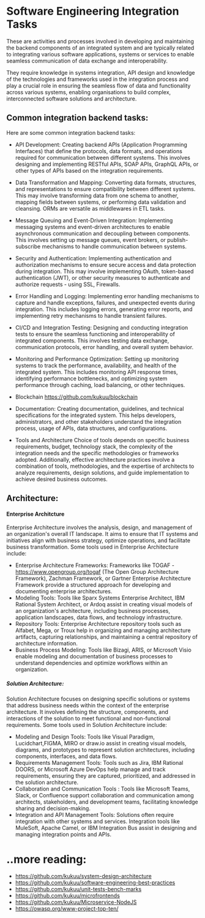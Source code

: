 # Software Engineering Integration Tasks
These are activities and processes involved in developing and maintaining the backend components of an integrated system and are typically related to integrating various software applications, systems or services to enable seamless communication of data exchange and interoperability.

They require knowledge in systems integration, API design and knowledge of the technologies and frameworks used in the integration process and play a crucial role in ensuring the seamless flow of data and functionality across various systems, enabling organisations to build complex, interconnected software solutions and architecture.

## Common integration backend tasks:
Here are some common integration backend tasks:

- API Development: 
Creating backend APIs (Application Programming Interfaces) that define the protocols, data formats, and operations required for communication between different systems. This involves designing and implementing RESTful APIs, SOAP APIs, GraphQL APIs, or other types of APIs based on the integration requirements.

-  Data Transformation and Mapping:
Converting data formats, structures, and representations to ensure compatibility between different systems. This may involve transforming data from one schema to another, mapping fields between systems, or performing data validation and cleansing. ORMs are versatile as middlewares in ETL tasks.

- Message Queuing and Event-Driven Integration: 
Implementing messaging systems and event-driven architectures to enable asynchronous communication and decoupling between components. This involves setting up message queues, event brokers, or publish-subscribe mechanisms to handle communication between systems.

- Security and Authentication: 
Implementing authentication and authorization mechanisms to ensure secure access and data protection during integration. This may involve implementing OAuth, token-based authentication (JWT), or other security measures to authenticate and authorize requests - using SSL, Firewalls.

- Error Handling and Logging: 
Implementing error handling mechanisms to capture and handle exceptions, failures, and unexpected events during integration. This includes logging errors, generating error reports, and implementing retry mechanisms to handle transient failures.

- CI/CD and Integration Testing: 
Designing and conducting integration tests to ensure the seamless functioning and interoperability of integrated components. This involves testing data exchange, communication protocols, error handling, and overall system behavior.

- Monitoring and Performance Optimization: 
Setting up monitoring systems to track the performance, availability, and health of the integrated system. This includes monitoring API response times, identifying performance bottlenecks, and optimizing system performance through caching, load balancing, or other techniques.

- Blockchain
https://github.com/kukuu/blockchain

- Documentation: 
Creating documentation, guidelines, and technical specifications for the integrated system. This helps developers, administrators, and other stakeholders understand the integration process, usage of APIs, data structures, and configurations.

- Tools and Architecture
Choice of tools depends on specific business requirements, budget, technology stack, the complexity of the integration needs and the specific methodologies or frameworks adopted. Additionally, effective architecture practices involve a combination of tools, methodologies, and the expertise of architects to analyze requirements, design solutions, and guide implementation to achieve desired business outcomes.


## Architecture:

#### Enterprise Architcture
Enterprise Architecture involves the analysis, design, and management of an organization's overall IT landscape. It aims to ensure that IT systems and initiatives align with business strategy, optimize operations, and facilitate business transformation. Some tools used in Enterprise Architecture include:

- Enterprise Architecture Frameworks: Frameworks like TOGAF - https://www.opengroup.org/togaf (The Open Group Architecture Framework), Zachman Framework, or Gartner Enterprise Architecture Framework provide a structured approach for developing and documenting enterprise architectures.
- Modeling Tools: Tools like Sparx Systems Enterprise Architect, IBM Rational System Architect, or Ardoq assist in creating visual models of an organization's architecture, including business processes, application landscapes, data flows, and technology infrastructure.
- Repository Tools: Enterprise Architecture repository tools such as Alfabet, Mega, or Troux help in organizing and managing architecture artifacts, capturing relationships, and maintaining a central repository of architecture information.
- Business Process Modeling: Tools like Bizagi, ARIS, or Microsoft Visio enable modeling and documentation of business processes to understand dependencies and optimize workflows within an organization. 

##### Solution Architecture:
Solution Architecture focuses on designing specific solutions or systems that address business needs within the context of the enterprise architecture. It involves defining the structure, components, and interactions of the solution to meet functional and non-functional requirements. Some tools used in Solution Architecture include:
- Modeling and Design Tools: Tools like Visual Paradigm, Lucidchart,FIGMA, MIRO or draw.io assist in creating visual models, diagrams, and prototypes to represent solution architectures, including components, interfaces, and data flows.
- Requirements Management Tools: Tools such as Jira, IBM Rational DOORS, or Microsoft Azure DevOps help manage and track requirements, ensuring they are captured, prioritized, and addressed in the solution architecture.
- Collaboration and Communication Tools : Tools like Microsoft Teams, Slack, or Confluence support collaboration and communication among architects, stakeholders, and development teams, facilitating knowledge sharing and decision-making.
- Integration and API Management Tools: Solutions often require integration with other systems and services. Integration tools like MuleSoft, Apache Camel, or IBM Integration Bus assist in designing and managing integration points and APIs. 





# ..more reading:
- https://github.com/kukuu/system-design-architecture
- https://github.com/kukuu/software-engineering-best-practices
- https://github.com/kukuu/unit-tests-bench-marks
- https://github.com/kukuu/microfrontends
- https://github.com/kukuu/Microservice-NodeJS
- https://owasp.org/www-project-top-ten/

